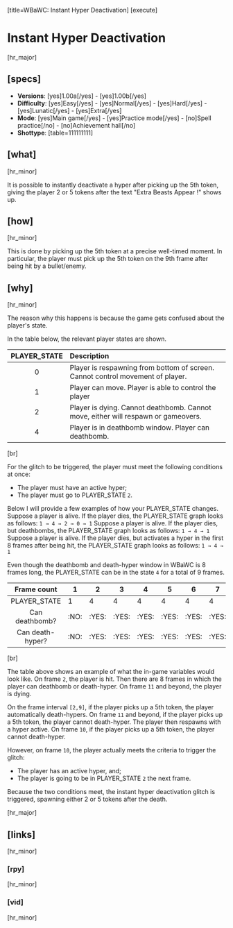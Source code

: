 [title=WBaWC: Instant Hyper Deactivation]
[execute]
# Instant Hyper Deactivation
[hr_major]
## [specs]

* **Versions**: [yes]1.00a[/yes] - [yes]1.00b[/yes]
* **Difficulty**: [yes]Easy[/yes] - [yes]Normal[/yes] - [yes]Hard[/yes] - [yes]Lunatic[/yes] - [yes]Extra[/yes]
* **Mode**: [yes]Main game[/yes] -  [yes]Practice mode[/yes] - [no]Spell practice[/no] - [no]Achievement hall[/no]
* **Shottype**: [table=111111111]


## [what] 
[hr_minor]

It is possible to instantly deactivate a hyper after picking up the 5th token, giving the player 2 or 5 tokens after the text "Extra Beasts Appear !" shows up.

## [how]
[hr_minor]

This is done by picking up the 5th token at a precise well-timed moment. In particular, the player must pick up the 5th token on the 9th frame after being hit by a bullet/enemy.


## [why]
[hr_minor]

The reason why this happens is because the game gets confused about the player's state.

In the table below, the relevant player states are shown.

| PLAYER_STATE | Description |
|:------------:|:-----------|
|       0      | Player is respawning from bottom of screen. Cannot control movement of player. |
|       1      | Player can move. Player is able to control the player|
|       2      | Player is dying. Cannot deathbomb. Cannot move, either will respawn or gameovers.|
|       4      | Player is in deathbomb window. Player can deathbomb.|
[br]

For the glitch to be triggered, the player must meet the following conditions at once:
+ The player must have an active hyper;
+ The player must go to PLAYER_STATE ``2``.

Below I will provide a few examples of how your PLAYER\_STATE changes.
Suppose a player is alive. If the player dies, the PLAYER\_STATE graph looks as follows:
``1 → 4 → 2 → 0 → 1``
Suppose a player is alive. If the player dies, but deathbombs, the PLAYER\_STATE graph looks as follows:
``1 → 4 → 1``
Suppose a player is alive. If the player dies, but activates a hyper in the first 8 frames after being hit, the PLAYER\_STATE graph looks as follows:
``1 → 4 → 1``

Even though the deathbomb and death-hyper window in WBaWC is 8 frames long, the PLAYER\_STATE can be in the state ``4`` for a total of 9 frames.

|  Frame count | 1 | 2 | 3 | 4 | 5 | 6 | 7 | 8 | 9 | [hl]10[/hl] | 11 | 
|:------------:|---|---|---|---|---|---|---|---|---|----|----|
| PLAYER_STATE | 1 | 4 | 4 | 4 | 4 | 4 | 4 | 4 | 4 | [hl]4[/hl]  | 2  |
| Can deathbomb? | :NO: | :YES: | :YES: | :YES: | :YES: | :YES: | :YES: | :YES: | :YES: | [hl]:NO:[/hl]  | :NO:  |
| Can death-hyper? | :NO: | :YES: | :YES: | :YES: | :YES: | :YES: | :YES: | :YES: | :YES: | [hl]:NO:[/hl]  | :NO:  | 
[br]

The table above shows an example of what the in-game variables would look like. 
On frame ``2``, the player is hit. Then there are 8 frames in which the player can deathbomb or death-hyper. On frame ``11`` and beyond, the player is dying.

On the frame interval ``[2,9]``, if the player picks up a 5th token, the player automatically death-hypers. 
On frame ``11`` and beyond, if the player picks up a 5th token, the player cannot death-hyper. The player then respawns with a hyper active.
On frame ``10``, if the player picks up a 5th token, the player cannot death-hyper.

However, on frame ``10``, the player actually meets the criteria to trigger the glitch:
+ The player has an active hyper, and;
+ The player is going to be in PLAYER_STATE ``2`` the next frame.

Because the two conditions meet, the instant hyper deactivation glitch is triggered, spawning either 2 or 5 tokens after the death.


[hr_major]
## [links]
[hr_minor]
### [rpy]
[hr_minor]
### [vid]
[hr_minor]
